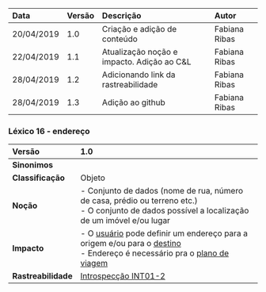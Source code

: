|Data|Versão|Descrição|Autor|
|:---|:---|:---|:---|
|20/04/2019|1.0|Criação e adição de conteúdo|Fabiana Ribas|
|22/04/2019|1.1|Atualização noção e impacto. Adição ao C&L|Fabiana Ribas|
|28/04/2019|1.2|Adicionando link da rastreabilidade|Fabiana Ribas|
|28/04/2019|1.3|Adição ao github|Fabiana Ribas|

### Léxico 16 - endereço
|Versão|1.0
|:-|:-|
|**Sinonimos**|
|**Classificação**| Objeto |
|**Noção**|- Conjunto de dados (nome de rua, número de casa, prédio ou terreno etc.)<br> - O conjunto de dados possível a localização de um imóvel e/ou lugar|
|**Impacto**|- O [usuário](https://github.com/Andre-Eduardo/2019.1-Requisitos-Moovit/wiki/L65-Usuário) pode definir um endereço para a origem e/ou para o [destino](https://github.com/Andre-Eduardo/2019.1-Requisitos-Moovit/wiki/L14---destino)<br> - Endereço é necessário pra o [plano de viagem]()|
|**Rastreabilidade**| [Introspecção INT01-2](https://github.com/Andre-Eduardo/2019.1-Requisitos-Moovit/wiki/Introspec%C3%A7%C3%A3o)|

